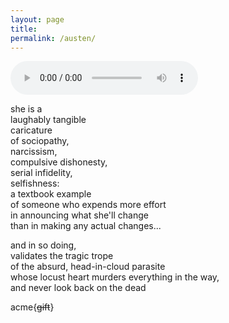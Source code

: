 ```yaml
---
layout: page
title:  
permalink: /austen/
---
```


<audio controls>
  <source src="{{site.url}}/assets/souvenir.mp3" type="audio/mpeg">
</audio>  

she is a  
laughably tangible  
caricature  
of sociopathy,  
narcissism,  
compulsive dishonesty,  
serial infidelity,  
selfishness:  
a textbook example  
of someone who expends more effort  
in announcing what she'll change  
than in making any actual changes...  

and in so doing,  
validates the tragic trope  
of the absurd, head-in-cloud parasite  
whose locust heart murders everything in the way,  
and never look back on the dead  

acme{<del>gift</del>}
